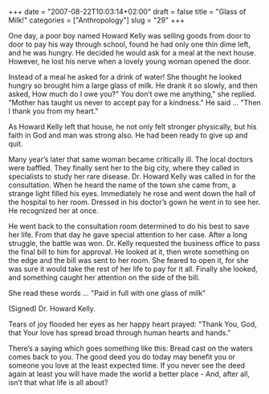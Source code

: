 +++
date = "2007-08-22T10:03:14+02:00"
draft = false
title = "Glass of Milk!"
categories = ["Anthropology"]
slug = "29"
+++

<div class="storycontent">

One day, a poor boy named Howard Kelly was selling goods from door to door to pay his way through school, found he had only one thin dime left, and he was hungry. He decided he would ask for a meal at the next house. However, he lost his nerve when a lovely young woman opened the door.

Instead of a meal he asked for a drink of water! She thought he looked hungry so brought him a large glass of milk. He drank it so slowly, and then asked, How much do I owe you?" You don’t owe me anything," she replied. "Mother has taught us never to accept pay for a kindness." He said … "Then I thank you from my heart."

As Howard Kelly left that house, he not only felt stronger physically, but his faith in God and man was strong also. He had been ready to give up and quit.

Many year’s later that same woman became critically ill. The local doctors were baffled. They finally sent her to the big city, where they called in specialists to study her rare disease. Dr. Howard Kelly was called in for the consultation. When he heard the name of the town she came from, a strange light filled his eyes. Immediately he rose and went down the hall of the hospital to her room. Dressed in his doctor’s gown he went in to see her. He recognized her at once.

He went back to the consultation room determined to do his best to save her life. From that day he gave special attention to her case. After a long struggle, the battle was won. Dr. Kelly requested the business office to pass the final bill to him for approval. He looked at it, then wrote something on the edge and the bill was sent to her room. She feared to open it, for she was sure it would take the rest of her life to pay for it all. Finally she looked, and something caught her attention on the side of the bill.

She read these words … "Paid in full with one glass of milk"

(Signed) Dr. Howard Kelly.

Tears of joy flooded her eyes as her happy heart prayed: "Thank You, God, that Your love has spread broad through human hearts and hands."

There’s a saying which goes something like this: Bread cast on the waters comes back to you. The good deed you do today may benefit you or someone you love at the least expected time. If you never see the deed again at least you will have made the world a better place - And, after all, isn’t that what life is all about?</div>
